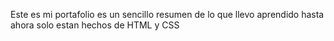 Este es mi portafolio es un sencillo resumen de lo que llevo aprendido hasta ahora solo estan hechos de HTML y CSS 
